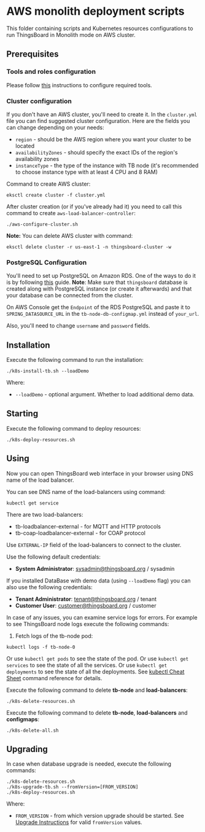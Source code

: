 # AWS monolith deployment scripts

This folder containing scripts and Kubernetes resources configurations to run ThingsBoard in Monolith mode on AWS cluster.


## Prerequisites

### Tools and roles configuration

Please follow [this](aws/README.md) instructions to configure required tools.

### Cluster configuration

If you don't have an AWS cluster, you'll need to create it.
In the `cluster.yml` file you can find suggested cluster configuration. 
Here are the fields you can change depending on your needs:
- `region` - should be the AWS region where you want your cluster to be located
- `availabilityZones` - should specify the exact IDs of the region's availability zones
- `instanceType` - the type of the instance with TB node (it's recommended to choose instance type with at least 4 CPU and 8 RAM)

Command to create AWS cluster:
```
eksctl create cluster -f cluster.yml
```

After cluster creation (or if you've already had it) you need to call this command to create `aws-load-balancer-controller`:
```
./aws-configure-cluster.sh
```

**Note:** You can delete AWS cluster with command:
```
eksctl delete cluster -r us-east-1 -n thingsboard-cluster -w
```

### PostgreSQL Configuration

You'll need to set up PostgreSQL on Amazon RDS. 
One of the ways to do it is by following [this](https://docs.aws.amazon.com/AmazonRDS/latest/UserGuide/CHAP_SettingUp.html) guide.
**Note**: Make sure that `thingsboard` database is created along with PostgreSQL instance (or create it afterwards) 
and that your database can be connected from the cluster.

On AWS Console get the `Endpoint` of the RDS PostgreSQL and paste it to `SPRING_DATASOURCE_URL` in the `tb-node-db-configmap.yml` instead of `your_url`.

Also, you'll need to change `username` and `password` fields.

## Installation

Execute the following command to run the installation:

```
./k8s-install-tb.sh --loadDemo
```

Where:

- `--loadDemo` - optional argument. Whether to load additional demo data.

## Starting

Execute the following command to deploy resources:

```
./k8s-deploy-resources.sh
```

## Using

Now you can open ThingsBoard web interface in your browser using DNS name of the load balancer.

You can see DNS name of the load-balancers using command:

```
kubectl get service
```

There are two load-balancers:
- tb-loadbalancer-external - for MQTT and HTTP protocols
- tb-coap-loadbalancer-external - for COAP protocol

Use `EXTERNAL-IP` field of the load-balancers to connect to the cluster.

Use the following default credentials:

- **System Administrator**: sysadmin@thingsboard.org / sysadmin

If you installed DataBase with demo data (using `--loadDemo` flag) you can also use the following credentials:

- **Tenant Administrator**: tenant@thingsboard.org / tenant
- **Customer User**: customer@thingsboard.org / customer

In case of any issues, you can examine service logs for errors.
For example to see ThingsBoard node logs execute the following commands:

1) Fetch logs of the tb-node pod:

```
kubectl logs -f tb-node-0
```

Or use `kubectl get pods` to see the state of the pod.
Or use `kubectl get services` to see the state of all the services.
Or use `kubectl get deployments` to see the state of all the deployments.
See [kubectl Cheat Sheet](https://kubernetes.io/docs/reference/kubectl/cheatsheet/) command reference for details.

Execute the following command to delete **tb-node** and **load-balancers**:

```
./k8s-delete-resources.sh
```

Execute the following command to delete  **tb-node**, **load-balancers** and **configmaps**:

```
./k8s-delete-all.sh
```

## Upgrading

In case when database upgrade is needed, execute the following commands:

```
./k8s-delete-resources.sh
./k8s-upgrade-tb.sh --fromVersion=[FROM_VERSION]
./k8s-deploy-resources.sh
```

Where:

- `FROM_VERSION` - from which version upgrade should be started. See [Upgrade Instructions](https://thingsboard.io/docs/user-guide/install/upgrade-instructions) for valid `fromVersion` values.
